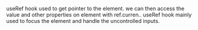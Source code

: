 useRef hook used to get pointer to the element. we can then access the value and other properties on element with ref.curren.<propValue>. useRef hook mainly used to focus the element and handle the uncontrolled inputs.
